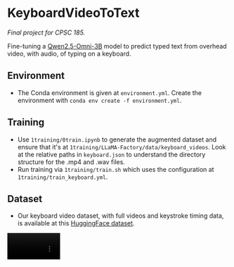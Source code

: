 # KeyboardVideoToText
*Final project for CPSC 185.*

Fine-tuning a [Qwen2.5-Omni-3B](https://huggingface.co/Qwen/Qwen2.5-Omni-3B) model to predict typed text from overhead video, with audio, of typing on a keyboard.

## Environment
- The Conda environment is given at `environment.yml`. Create the environment with `conda env create -f environment.yml`.

## Training
- Use `1training/0train.ipynb` to generate the augmented dataset and ensure that it's at `1training/LLaMA-Factory/data/keyboard_videos`. Look at the relative paths in `keyboard.json` to understand the directory structure for the .mp4 and .wav files.
- Run training via `1training/train.sh` which uses the configuration at `1training/train_keyboard.yml`.

## Dataset
- Our keyboard video dataset, with full videos and keystroke timing data, is available at this [HuggingFace dataset](https://huggingface.co/datasets/andrewt28/keystroke-typing-videos).

<video src="https://github.com/user-attachments/assets/ed61f0a7-8292-4608-a4a4-7ba5b6c469af.mp4" width=120></video>
